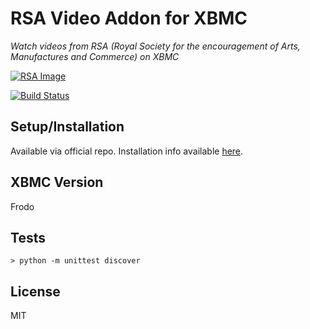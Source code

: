 RSA Video Addon for XBMC
=======================

*Watch videos from RSA (Royal Society for the encouragement of Arts, Manufactures and Commerce) on XBMC*

[![RSA Image](https://raw.github.com/lextoumbourou/plugin.video.rsa/master/icon.png)](http://www.thersa.org/)

[![Build Status](https://travis-ci.org/lextoumbourou/plugin.video.rsa.png?branch=master)](https://travis-ci.org/lextoumbourou/plugin.video.rsa)

## Setup/Installation

Available via official repo. Installation info available [here](http://wiki.xbmc.org/index.php?title=Add-ons).

## XBMC Version

Frodo

## Tests

```
> python -m unittest discover
```

## License

MIT
